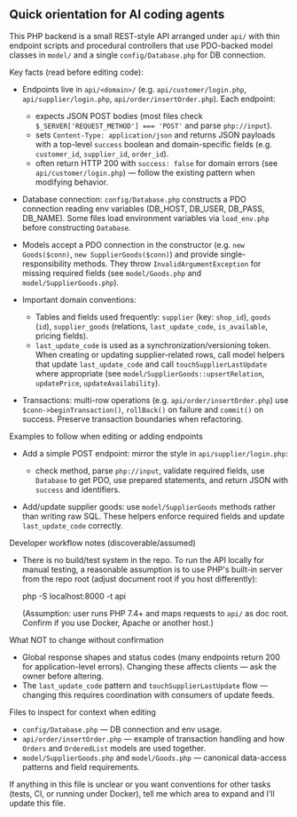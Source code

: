 ## Quick orientation for AI coding agents

This PHP backend is a small REST-style API arranged under `api/` with thin endpoint scripts and procedural controllers that use PDO-backed model classes in `model/` and a single `config/Database.php` for DB connection.

Key facts (read before editing code):

- Endpoints live in `api/<domain>/` (e.g. `api/customer/login.php`, `api/supplier/login.php`, `api/order/insertOrder.php`). Each endpoint:
  - expects JSON POST bodies (most files check `$_SERVER['REQUEST_METHOD'] === 'POST'` and parse `php://input`).
  - sets `Content-Type: application/json` and returns JSON payloads with a top-level `success` boolean and domain-specific fields (e.g. `customer_id`, `supplier_id`, `order_id`).
  - often return HTTP 200 with `success: false` for domain errors (see `api/customer/login.php`) — follow the existing pattern when modifying behavior.

- Database connection: `config/Database.php` constructs a PDO connection reading env variables (DB_HOST, DB_USER, DB_PASS, DB_NAME). Some files load environment variables via `load_env.php` before constructing `Database`.

- Models accept a PDO connection in the constructor (e.g. `new Goods($conn)`, `new SupplierGoods($conn)`) and provide single-responsibility methods. They throw `InvalidArgumentException` for missing required fields (see `model/Goods.php` and `model/SupplierGoods.php`).

- Important domain conventions:
  - Tables and fields used frequently: `supplier` (key: `shop_id`), `goods` (`id`), `supplier_goods` (relations, `last_update_code`, `is_available`, pricing fields).
  - `last_update_code` is used as a synchronization/versioning token. When creating or updating supplier-related rows, call model helpers that update `last_update_code` and call `touchSupplierLastUpdate` where appropriate (see `model/SupplierGoods::upsertRelation`, `updatePrice`, `updateAvailability`).

- Transactions: multi-row operations (e.g. `api/order/insertOrder.php`) use `$conn->beginTransaction()`, `rollBack()` on failure and `commit()` on success. Preserve transaction boundaries when refactoring.

Examples to follow when editing or adding endpoints

- Add a simple POST endpoint: mirror the style in `api/supplier/login.php`:
  - check method, parse `php://input`, validate required fields, use `Database` to get PDO, use prepared statements, and return JSON with `success` and identifiers.

- Add/update supplier goods: use `model/SupplierGoods` methods rather than writing raw SQL. These helpers enforce required fields and update `last_update_code` correctly.

Developer workflow notes (discoverable/assumed)

- There is no build/test system in the repo. To run the API locally for manual testing, a reasonable assumption is to use PHP's built-in server from the repo root (adjust document root if you host differently):

  php -S localhost:8000 -t api

  (Assumption: user runs PHP 7.4+ and maps requests to `api/` as doc root. Confirm if you use Docker, Apache or another host.)

What NOT to change without confirmation

- Global response shapes and status codes (many endpoints return 200 for application-level errors). Changing these affects clients — ask the owner before altering.
- The `last_update_code` pattern and `touchSupplierLastUpdate` flow — changing this requires coordination with consumers of update feeds.

Files to inspect for context when editing

- `config/Database.php` — DB connection and env usage.
- `api/order/insertOrder.php` — example of transaction handling and how `Orders` and `OrderedList` models are used together.
- `model/SupplierGoods.php` and `model/Goods.php` — canonical data-access patterns and field requirements.

If anything in this file is unclear or you want conventions for other tasks (tests, CI, or running under Docker), tell me which area to expand and I'll update this file.
